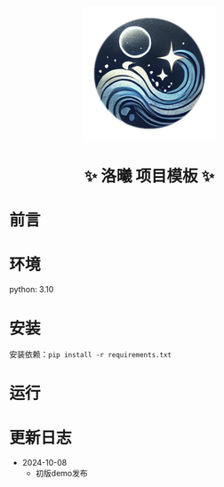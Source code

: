 <div align="center">
  <a href="#">
    <img src="https://raw.githubusercontent.com/Ikaros-521/LX_Project_Template/refs/heads/main/ui/logo.png" width="240" height="240" alt="点我跳转文档">
  </a>
</div>

<div align="center">

# ✨ 洛曦 项目模板  ✨

</div>

# 前言


# 环境

python: 3.10  

# 安装

安装依赖：`pip install -r requirements.txt`  

# 运行



# 更新日志

- 2024-10-08
    - 初版demo发布
